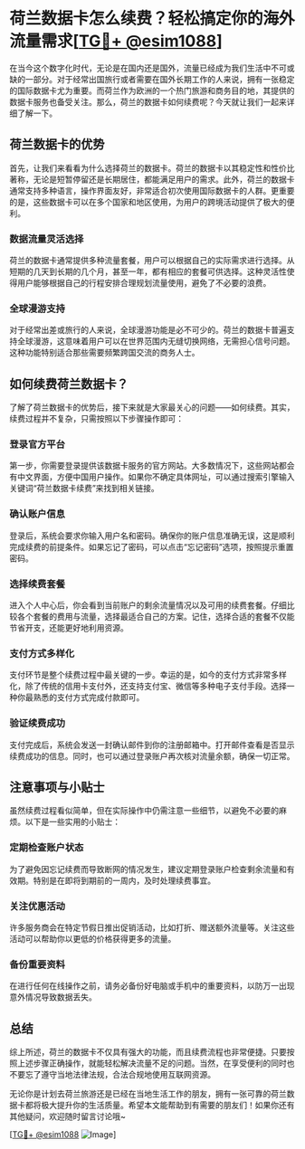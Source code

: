 # 荷兰数据卡怎么续费？轻松搞定你的海外流量需求[[TG💪+ @esim1088](https://t.me/s/esim1088)]

在当今这个数字化时代，无论是在国内还是国外，流量已经成为我们生活中不可或缺的一部分。对于经常出国旅行或者需要在国外长期工作的人来说，拥有一张稳定的国际数据卡尤为重要。而荷兰作为欧洲的一个热门旅游和商务目的地，其提供的数据卡服务也备受关注。那么，荷兰的数据卡如何续费呢？今天就让我们一起来详细了解一下。

## 荷兰数据卡的优势

首先，让我们来看看为什么选择荷兰的数据卡。荷兰的数据卡以其稳定性和性价比著称，无论是短暂停留还是长期居住，都能满足用户的需求。此外，荷兰的数据卡通常支持多种语言，操作界面友好，非常适合初次使用国际数据卡的人群。更重要的是，这些数据卡可以在多个国家和地区使用，为用户的跨境活动提供了极大的便利。

### 数据流量灵活选择

荷兰的数据卡通常提供多种流量套餐，用户可以根据自己的实际需求进行选择。从短期的几天到长期的几个月，甚至一年，都有相应的套餐可供选择。这种灵活性使得用户能够根据自己的行程安排合理规划流量使用，避免了不必要的浪费。

### 全球漫游支持

对于经常出差或旅行的人来说，全球漫游功能是必不可少的。荷兰的数据卡普遍支持全球漫游，这意味着用户可以在世界范围内无缝切换网络，无需担心信号问题。这种功能特别适合那些需要频繁跨国交流的商务人士。

## 如何续费荷兰数据卡？

了解了荷兰数据卡的优势后，接下来就是大家最关心的问题——如何续费。其实，续费过程并不复杂，只需按照以下步骤操作即可：

### 登录官方平台

第一步，你需要登录提供该数据卡服务的官方网站。大多数情况下，这些网站都会有中文界面，方便中国用户操作。如果你不确定具体网址，可以通过搜索引擎输入关键词“荷兰数据卡续费”来找到相关链接。

### 确认账户信息

登录后，系统会要求你输入用户名和密码。确保你的账户信息准确无误，这是顺利完成续费的前提条件。如果忘记了密码，可以点击“忘记密码”选项，按照提示重置密码。

### 选择续费套餐

进入个人中心后，你会看到当前账户的剩余流量情况以及可用的续费套餐。仔细比较各个套餐的费用与流量，选择最适合自己的方案。记住，选择合适的套餐不仅能节省开支，还能更好地利用资源。

### 支付方式多样化

支付环节是整个续费过程中最关键的一步。幸运的是，如今的支付方式非常多样化，除了传统的信用卡支付外，还支持支付宝、微信等多种电子支付手段。选择一种你最熟悉的支付方式完成付款即可。

### 验证续费成功

支付完成后，系统会发送一封确认邮件到你的注册邮箱中。打开邮件查看是否显示续费成功的信息。同时，也可以通过登录账户再次核对流量余额，确保一切正常。

## 注意事项与小贴士

虽然续费过程看似简单，但在实际操作中仍需注意一些细节，以避免不必要的麻烦。以下是一些实用的小贴士：

### 定期检查账户状态

为了避免因忘记续费而导致断网的情况发生，建议定期登录账户检查剩余流量和有效期。特别是在即将到期前的一周内，及时处理续费事宜。

### 关注优惠活动

许多服务商会在特定节假日推出促销活动，比如打折、赠送额外流量等。关注这些活动可以帮助你以更低的价格获得更多的流量。

### 备份重要资料

在进行任何在线操作之前，请务必备份好电脑或手机中的重要资料，以防万一出现意外情况导致数据丢失。

## 总结

综上所述，荷兰的数据卡不仅具有强大的功能，而且续费流程也非常便捷。只要按照上述步骤正确操作，就能轻松解决流量不足的问题。当然，在享受便利的同时也不要忘了遵守当地法律法规，合法合规地使用互联网资源。

无论你是计划去荷兰旅游还是已经在当地生活工作的朋友，拥有一张可靠的荷兰数据卡都将极大提升你的生活质量。希望本文能帮助到有需要的朋友们！如果你还有其他疑问，欢迎随时留言讨论哦~

[[TG💪+ @esim1088](https://t.me/s/esim1088) ![Image](https://i.postimg.cc/4NQfJmqS/Snipaste-2025-05-13-00-14-12.png)]